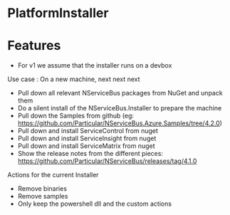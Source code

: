 PlatformInstaller
=================


# Features

* For v1 we assume that the installer runs on a devbox

Use case : On a new machine, next next next

* Pull down all relevant NServiceBus packages from NuGet and unpack them
* Do a silent install of the NServiceBus.Installer to prepare the machine
* Pull down the Samples from github (eg: https://github.com/Particular/NServiceBus.Azure.Samples/tree/4.2.0)
* Pull down and install ServiceControl from nuget
* Pull down and install ServiceInsight from nuget
* Pull down and install ServiceMatrix from nuget
* Show the release notes from the different pieces: https://github.com/Particular/NServiceBus/releases/tag/4.1.0

Actions for the current Installer

* Remove binaries
* Remove samples
* Only keep the powershell dll and the custom actions

